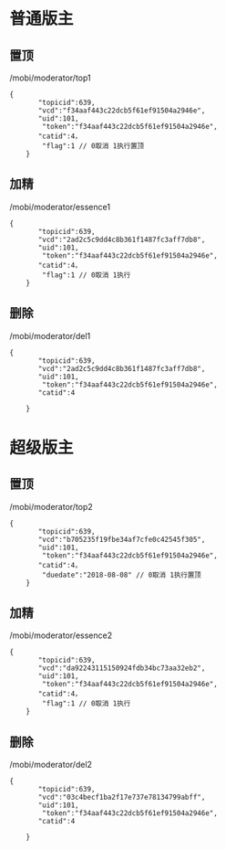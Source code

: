 
# 普通版主 #


## 置顶 ##
/mobi/moderator/top1

	{
		   "topicid":639, 
	       "vcd":"f34aaf443c22dcb5f61ef91504a2946e",
	       "uid":101,
			"token":"f34aaf443c22dcb5f61ef91504a2946e",
	       "catid":4，
			"flag":1 // 0取消 1执行置顶
		}

## 加精 ##
/mobi/moderator/essence1

	{
		   "topicid":639, 
	       "vcd":"2ad2c5c9dd4c8b361f1487fc3aff7db8",
	       "uid":101,
			"token":"f34aaf443c22dcb5f61ef91504a2946e",
	       "catid":4，
			"flag":1 // 0取消 1执行
		}

## 删除 ##
/mobi/moderator/del1

	{
		   "topicid":639, 
	       "vcd":"2ad2c5c9dd4c8b361f1487fc3aff7db8",
	       "uid":101,
			"token":"f34aaf443c22dcb5f61ef91504a2946e",
	       "catid":4
			
		}

# 超级版主 #

## 置顶 ##
/mobi/moderator/top2

	{
		   "topicid":639, 
	       "vcd":"b705235f19fbe34af7cfe0c42545f305",
	       "uid":101,
			"token":"f34aaf443c22dcb5f61ef91504a2946e",
	       "catid":4，
			"duedate":"2018-08-08" // 0取消 1执行置顶
		}

## 加精 ##
/mobi/moderator/essence2

	{
		   "topicid":639, 
	       "vcd":"da92243115150924fdb34bc73aa32eb2",
	       "uid":101,
			"token":"f34aaf443c22dcb5f61ef91504a2946e",
	       "catid":4，
			"flag":1 // 0取消 1执行
		}

## 删除 ##
/mobi/moderator/del2

	{
		   "topicid":639, 
	       "vcd":"03c4becf1ba2f17e737e78134799abff",
	       "uid":101,
			"token":"f34aaf443c22dcb5f61ef91504a2946e",
	       "catid":4
			
		}

